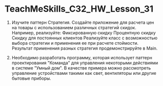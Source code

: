 # TeachMeSkills_C32_HW_Lesson_31

1. Изучите паттерн Стратегия. Создайте приложение для расчета цен на товары с использованием различных стратегий скидок. Например, реализуйте:
Фиксированную скидку
Процентную скидку
Скидку для постоянных клиентов
Реализуйте класс с возможностью выбора стратегии и применения ее при расчете стоймости. Результат применения разных стратегия продемонстрируйте в Main.

2. Необходимо разработать программу, которая использует паттерн проектирования "Команда" для управления некоторыми действиями в системе "Умный дом". В качестве примера можно рассмотреть управление устройствами такими как свет, вентиляторы или другие бытовые приборы.
